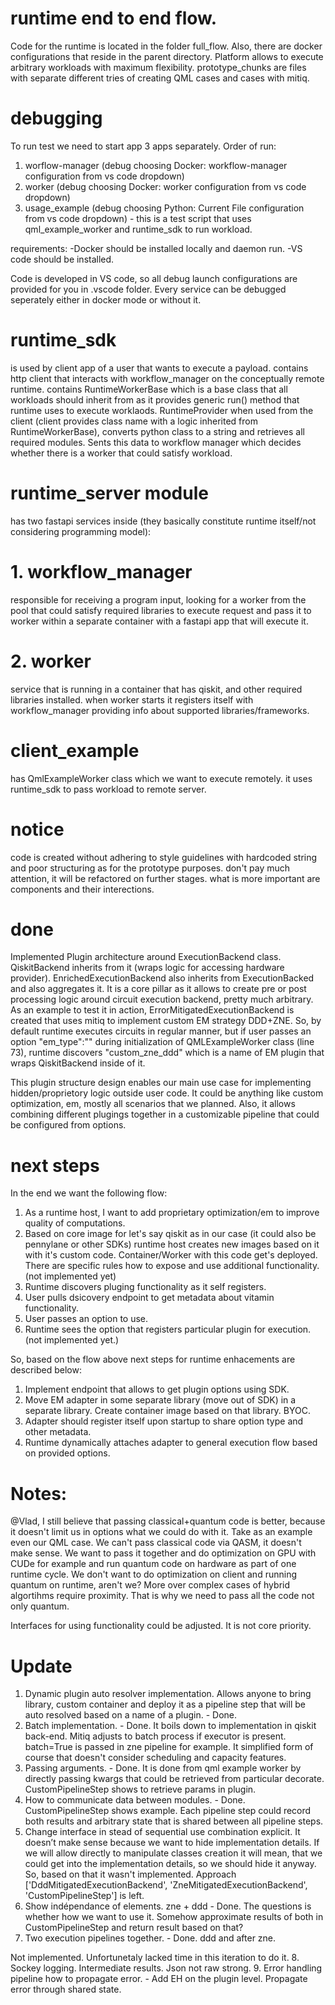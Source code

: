 # runtime end to end flow.

Code for the runtime is located in the folder full_flow. Also, there are docker configurations that reside in the parent directory.
Platform allows to execute arbitrary workloads with maximum flexibility. 
prototype_chunks are files with separate different tries of creating QML cases and cases with mitiq.

# debugging
To run test we need to start app 3 apps separately. 
Order of run:
1. worflow-manager (debug choosing Docker: workflow-manager configuration from vs code dropdown)
2. worker (debug choosing Docker: worker configuration from vs code dropdown)
3. usage_example (debug choosing Python: Current File configuration from vs code dropdown) - this is a test script that uses qml_example_worker and runtime_sdk to run workload.

requirements:
-Docker should be installed locally and daemon run.
-VS code should be installed.

Code is developed in VS code, so all debug launch configurations are provided for you in .vscode folder.
Every service can be debugged seperately either in docker mode or without it.


# runtime_sdk
is used by client app of a user that wants to execute a payload. contains http client that interacts with workflow_manager on the conceptually remote runtime. contains RuntimeWorkerBase which is a base class that all workloads should inherit from as it provides generic run() method that runtime uses to execute worklaods. RuntimeProvider when used from the client (client provides class name with a logic inherited from RuntimeWorkerBase), converts python class to a string and retrieves all required modules. Sents this data to workflow manager which decides whether there is a worker that could satisfy workload.

# runtime_server module
has two fastapi services inside (they basically constitute runtime itself/not considering programming model):

# 1. workflow_manager
responsible for receiving a program input, looking for a worker from the pool that could satisfy required libraries to execute request and pass it to worker within a separate container with a fastapi app that will execute it. 

# 2. worker 
service that is running in a container that has qiskit, and other required libraries installed. when worker starts it registers itself with workflow_manager providing info about supported libraries/frameworks. 

# client_example 
has QmlExampleWorker class which we want to execute remotely. it uses runtime_sdk to pass workload to remote server.

# notice
code is created without adhering to style guidelines with hardcoded string and poor structuring as for the prototype purposes. don't pay much attention, it will be refactored on further stages. what is more important are components and their interections. 


# done 

Implemented Plugin architecture around ExecutionBackend class. QiskitBackend inherits from it (wraps logic for accessing hardware provider). EnrichedExecutionBackend also inherits from ExecutionBacked and also aggregates it. It is a core pillar as it allows to create pre or post processing logic around circuit execution backend, pretty much arbitrary. As an example to test it in action, ErrorMitigatedExecutionBackend is created that uses mitiq to implement custom EM strategy DDD+ZNE. So, by default runtime executes circuits in regular manner, but if user passes an option "em_type":"" during initialization of QMLExampleWorker class (line 73), runtime discovers "custom_zne_ddd" which is a name of EM plugin that wraps QiskitBackend inside of it.

This plugin structure design enables our main use case for implementing hidden/proprietory logic outside user code. It could be anything like custom optimization, em, mostly all scenarios that we planned. Also, it allows combining different plugings together in a customizable pipeline that could be configured from options. 

# next steps

In the end we want the following flow:
1. As a runtime host, I want to add proprietary optimization/em to improve quality of computations.
2. Based on core image for let's say qiskit as in our case (it could also be pennylane or other SDKs) runtime host creates new images based on it with it's custom code. Container/Worker with this code get's deployed. There are specific rules how to expose and use additional functionality. (not implemented yet)
3. Runtime discovers pluging functionality as it self registers. 
4. User pulls dsicovery endpoint to get metadata about vitamin functionality. 
5. User passes an option to use.
6. Runtime sees the option that registers particular plugin for execution. (not implemented yet.)

So, based on the flow above next steps for runtime enhacements are described below:
1. Implement endpoint that allows to get plugin options using SDK.
2. Move EM adapter in some separate library (move out of SDK) in a separate library. Create container image based on that library. BYOC.
4. Adapter should register itself upon startup to share option type and other metadata.
5. Runtime dynamically attaches adapter to general execution flow based on provided options.

# Notes:
@Vlad, I still believe that passing classical+quantum code is better, because it doesn't limit us in options what we could do with it. Take as an example even our QML case. We can't pass classical code via QASM, it doesn't make sense. We want to pass it together and do optimization on GPU with CUDe for example and run quantum code on hardware as part of one runtime cycle. We don't want to do optimization on client and running quantum on runtime, aren't we? More over complex cases of hybrid algortihms require proximity. That is why we need to pass all the code not only quantum. 

Interfaces for using functionality could be adjusted. It is not core priority. 

# Update 
1. Dynamic plugin auto resolver implementation. Allows anyone to bring library, custom container and deploy it as a pipeline step that will be auto resolved based on a name of a plugin. - Done.
2. Batch implementation. - Done. It boils down to implementation in qiskit back-end. Mitiq adjusts to batch process if executor is present. batch=True is passed in zne pipeline for example. It simplified form of course that doesn't consider scheduling and capacity features.
3. Passing arguments. - Done. It is done from qml example worker by directly passing kwargs that could be retrieved from particular decorate. CustomPipelineStep shows to retrieve params in plugin.
4. How to communicate data between modules. - Done. CustomPipelineStep shows example. Each pipeline step could record both results and arbitrary state that is shared between all pipeline steps. 
5. Change interface in stead of sequential use combination explicit. It doesn’t make sense because we want to hide implementation details. If we will allow directly to manipulate classes creation it will mean, that we could get into the implementation details, so we should hide it anyway. So, based on that it wasn't implemented. Approach ['DddMitigatedExecutionBackend', 'ZneMitigatedExecutionBackend', 'CustomPipelineStep']  is left.
6. Show indépendance of elements. zne + ddd - Done. The questions is whether how we want to use it. Somehow approximate results of both in CustomPipelineStep and return result based on that?
7. Two execution pipelines together. - Done. ddd and after zne.

Not implemented. Unfortunetaly lacked time in this iteration to do it.
8. Sockey logging. Intermediate results.  Json not raw strong.
9. Error handling pipeline how to propagate error. - Add EH on the plugin level. Propagate error through shared state. 


